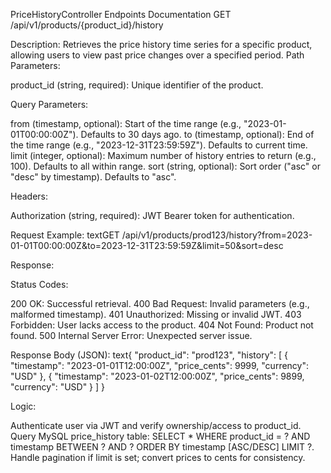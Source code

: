 PriceHistoryController Endpoints Documentation
GET /api/v1/products/{product_id}/history

Description: Retrieves the price history time series for a specific product, allowing users to view past price changes over a specified period.
Path Parameters:

product_id (string, required): Unique identifier of the product.


Query Parameters:

from (timestamp, optional): Start of the time range (e.g., "2023-01-01T00:00:00Z"). Defaults to 30 days ago.
to (timestamp, optional): End of the time range (e.g., "2023-12-31T23:59:59Z"). Defaults to current time.
limit (integer, optional): Maximum number of history entries to return (e.g., 100). Defaults to all within range.
sort (string, optional): Sort order ("asc" or "desc" by timestamp). Defaults to "asc".


Headers:

Authorization (string, required): JWT Bearer token for authentication.


Request Example:
textGET /api/v1/products/prod123/history?from=2023-01-01T00:00:00Z&to=2023-12-31T23:59:59Z&limit=50&sort=desc

Response:

Status Codes:

200 OK: Successful retrieval.
400 Bad Request: Invalid parameters (e.g., malformed timestamp).
401 Unauthorized: Missing or invalid JWT.
403 Forbidden: User lacks access to the product.
404 Not Found: Product not found.
500 Internal Server Error: Unexpected server issue.


Response Body (JSON):
text{
"product_id": "prod123",
"history": [
{
"timestamp": "2023-01-01T12:00:00Z",
"price_cents": 9999,
"currency": "USD"
},
{
"timestamp": "2023-01-02T12:00:00Z",
"price_cents": 9899,
"currency": "USD"
}
]
}



Logic:

Authenticate user via JWT and verify ownership/access to product_id.
Query MySQL price_history table: SELECT * WHERE product_id = ? AND timestamp BETWEEN ? AND ? ORDER BY timestamp [ASC/DESC] LIMIT ?.
Handle pagination if limit is set; convert prices to cents for consistency.
